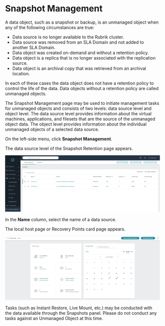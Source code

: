 # Snapshot Management

A data object, such as a snapshot or backup, is an unmanaged object when any of the following circumstances are true:

* Data source is no longer available to the Rubrik cluster.
* Data source was removed from an SLA Domain and not added to another SLA Domain.
* Data object was created on-demand and without a retention policy.
* Data object is a replica that is no longer associated with the replication source.
* Data object is an archival copy that was retrieved from an archival location.

In each of these cases the data object does not have a retention policy to control the life of the data. Data objects without a retention policy are called unmanaged objects.

The Snapshot Management page may be used to initiate management tasks for unmanaged objects and consists of two levels: data source level and object level. The data source level provides information about the virtual machines, applications, and filesets that are the source of the unmanaged object data. The object level provides information about the individual unmanaged objects of a selected data source.

On the left-side menu, click **Snapshot Management**.

The data source level of the Snapshot Retention page appears.

![](../.gitbook/assets/image61.png)

In the **Name** column, select the name of a data source.

The local host page or Recovery Points card page appears.

![](../.gitbook/assets/image62.png)

Tasks \(such as Instant Restore, Live Mount, etc.\) may be conducted with the data available through the Snapshots panel. Please do not conduct any tasks against an Unmanaged Object at this time.

